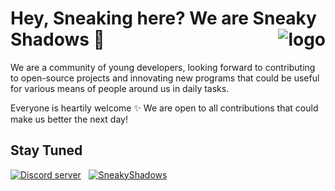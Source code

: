 # Hey, Sneaking here? We are Sneaky Shadows 👀  <img alt="logo" src="https://github.com/SneakyShadows/.github/assets/92221630/50774f3d-165a-45f5-bddf-8f3805347ad6" align="right"/>
<!--


**Here are some ideas to get you started:**

🙋‍♀️ A short introduction - what is your organization all about?
🌈 Contribution guidelines - how can the community get involved?
👩‍💻 Useful resources - where can the community find your docs? Is there anything else the community should know?
🍿 Fun facts - what does your team eat for breakfast?
🧙 Remember, you can do mighty things with the power of [Markdown](https://docs.github.com/github/writing-on-github/getting-started-with-writing-and-formatting-on-github/basic-writing-and-formatting-syntax)
-->
We are a community of young developers, looking forward to contributing to open-source projects and innovating new programs that could be useful for various means of people around us in daily tasks.

Everyone is heartily welcome ✨  We are open to all contributions that could make us better the next day! 

## Stay Tuned

[<img src="https://img.shields.io/badge/Discord-server?logo=discord&label=Join%20Us!&labelColor=black&link=https%3A%2F%2Fdiscord.gg%2Ft98xrAbhHJ" alt="Discord server"/>](https://discord.gg/t98xrAbhHJ) &nbsp;
[<img src="https://img.shields.io/badge/GitHub-SneakyShadows-black?logo=github" alt="SneakyShadows">](https://github.com/SneakyShadows)
